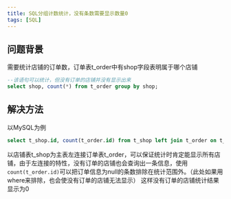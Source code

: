 ```yaml
---
title: SQL分组计数统计，没有条数需要显示数量0
tags: [SQL]
---
```


## 问题背景

需要统计店铺的订单数，订单表t_order中有shop字段表明属于哪个店铺

```sql
--该语句可以统计，但没有订单的店铺并没有显示出来
select shop, count(*) from t_order group by shop;
```

## 解决方法

以MySQL为例

```sql
select t_shop.id, count(t_order.id) from t_shop left join t_order on t_order.shop = t_shop.id group by t_shop.id;
```

以店铺表t_shop为主表左连接订单表t_order，可以保证统计时肯定能显示所有店铺，由于左连接的特性，没有订单的店铺也会查询出一条信息，使用`count(t_order.id)`可以把订单信息为null的条数排除在统计范围外。（此处如果用where来排除，也会使没有订单的店铺无法显示）
这样没有订单的店铺统计结果显示为0